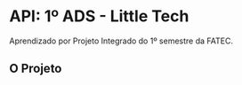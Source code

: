 # API: 1º ADS - Little Tech

Aprendizado por Projeto Integrado do 1º semestre da FATEC.
  
  
  
<h2> O Projeto</h2>
